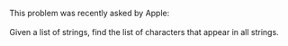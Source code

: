 This problem was recently asked by Apple:
<br><br>
Given a list of strings, find the list of characters that appear in all strings.
